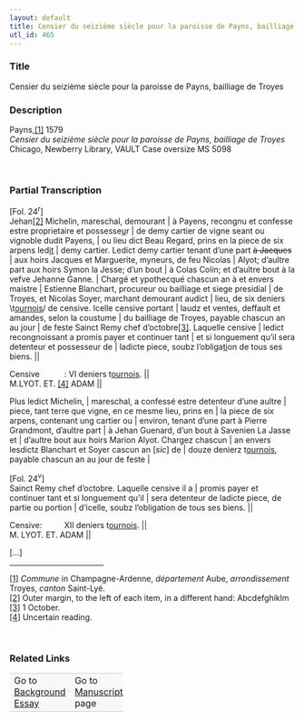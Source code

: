 ```yaml
---  
layout: default  
title: Censier du seizième siècle pour la paroisse de Payns, bailliage de Troyes  
utl_id: 465
---
```


### Title

Censier du seizième siècle pour la paroisse de Payns, bailliage de Troyes

### Description

<p>Payns,<a href="#_ftn1" name="_ftnref1" title="" id="_ftnref1">[1]</a> 1579<br /><em>Censier du seizième siècle pour la paroisse de Payns, bailliage de Troyes</em><br />
Chicago, Newberry Library, VAULT Case oversize MS 5098</p>
<p> </p>


### Partial Transcription

<p>[Fol. 24<sup>r</sup>]<br />
Jehan<a href="#_ftn2" name="_ftnref2" title="" id="_ftnref2">[2]</a> Michelin, mareschal, demourant | à Payens, recongnu et confesse estre proprietaire et possesse<u>u</u>r | de demy cartier de vigne seant ou vignoble dudit Payens, | ou lieu dict Beau Regard, prins en la piece de six arpens led<u>it</u> | demy cartier. Ledict demy cartier tenant d’une part <s>à Jacques</s> | aux hoirs Jacques et Marguerite, myneurs, de feu Nicolas | Alyot; d’aultre part aux hoirs Symon la Jesse; d’un bout | à Colas Colin; et d’aultre bout à la vefve Jehanne Ganne. | Chargé et ypothecqué chascun an à et envers maistre | Estienne Blanchart, procureur ou bailliage et siege presidial | de Troyes, et Nicolas Soyer, marchant demourant audict | lieu, de six deniers \t<u>ournois</u>/ de censive. Icelle censive portant | laudz et ventes, deffault et amandes, selon la coustume | du bailliage de Troyes, payable chascun an au jour | de feste Sainct Remy chef d’octobre<a href="#_ftn3" name="_ftnref3" title="" id="_ftnref3">[3]</a>. Laquelle censive | ledict recongnoissant a promis payer et continuer tant | et si longuement qu’il sera detenteur et possesseur de | ladicte piece, soubz l’obliga<u>ti</u>on de tous ses biens. ||</p>
<p>Censive           : VI deniers t<u>ournois</u>. ||<br />
M.LYOT. ET. <a href="#_ftn4" name="_ftnref4" title="" id="_ftnref4">[4]</a> ADAM ||</p>
<p>Plus ledict Michelin, | mareschal, a confessé estre detenteur d’une aultre | piece, tant terre que vigne, en ce mesme lieu, prins en | la piece de six arpens, contenant ung cartier ou | environ, tenant d’une part à Pierre Grandmont, d’aultre part | à Jehan Guenard, d’un bout à Savenien La Jasse et | d’aultre bout aux hoirs Marion Alyot. Chargez chascun | an envers lesdictz Blanchart et Soyer cascun an [<em>sic</em>] de | douze denierz t<u>ournois</u>, payable chascun an au jour de feste |</p>
<p>[Fol. 24<sup>v</sup>]<br />
Sainct Remy chef d’octobre. Laquelle censive il a | promis payer et continuer tant et si longuement qu’il | sera detenteur de ladicte piece, de partie ou portion | d’icelle, soubz l’obligation de tous ses biens. ||</p>
<p>Censive:          XII deniers t<u>ournois</u>. ||<br />
M. LYOT. ET. ADAM ||</p>
<p>[…]</p>
<div>
<hr align="left" size="1" width="33%" /><div id="ftn1"><a href="#_ftnref1" name="_ftn1" title="" id="_ftn1">[1]</a> <em>Commune</em> in Champagne-Ardenne, <em>département </em>Aube, <em>arrondissement</em> Troyes, <em>canton</em> Saint-Lyé.</div>
<div id="ftn2"><a href="#_ftnref2" name="_ftn2" title="" id="_ftn2">[2]</a> Outer margin, to the left of each item, in a different hand: Abcdefghiklm</div>
<div id="ftn3"><a href="#_ftnref3" name="_ftn3" title="" id="_ftn3">[3]</a> 1 October.</div>
<div id="ftn4"><a href="#_ftnref4" name="_ftn4" title="" id="_ftn4">[4]</a> Uncertain reading.
<p> </p>
</div>
</div>


### Related Links

<table border="0.5" cellpadding="1" cellspacing="1" style="width: 200px; background-color:#F8F8F8;">
    <tbody style="border-color:#ccc">
        <tr style="border-color:#ccc">
            <td>Go to <a href="https://centerfordigitalhumanities.github.io/Newberry-French-paleography/essay/465" target="_blank">Background Essay</a></td>
            <td>Go to <a href="https://centerfordigitalhumanities.github.io/Newberry-French-paleography/www/record.html?id=465" target="_blank">Manuscript</a> page</td>
        </tr>
    </tbody>
</table>
